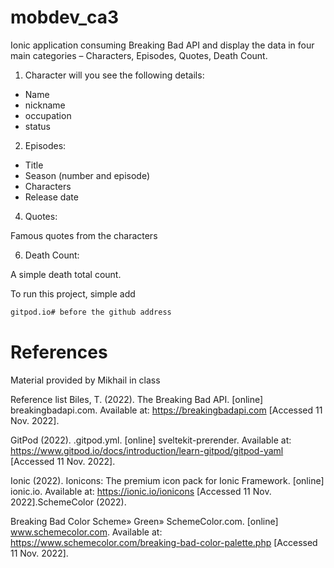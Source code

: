 # mobdev_ca3
Ionic application consuming Breaking Bad API and display the data in four main categories – Characters, Episodes, Quotes, Death Count.

1. Character will you see the following details:

- Name
- nickname
- occupation
- status

2. Episodes:

- Title
- Season (number and episode)
- Characters
- Release date

4. Quotes:

Famous quotes from the characters

6. Death Count:

A simple death total count.


To run this project, simple add

```sh
gitpod.io# before the github address
```


# References

Material provided by Mikhail in class

Reference list Biles, T. (2022). The Breaking Bad API. [online] breakingbadapi.com. Available at: https://breakingbadapi.com [Accessed 11 Nov. 2022].

GitPod (2022). .gitpod.yml. [online] sveltekit-prerender. Available at: https://www.gitpod.io/docs/introduction/learn-gitpod/gitpod-yaml [Accessed 11 Nov. 2022].

Ionic (2022). Ionicons: The premium icon pack for Ionic Framework. [online] ionic.io. Available at: https://ionic.io/ionicons [Accessed 11 Nov. 2022].SchemeColor (2022). 

Breaking Bad Color Scheme» Green» SchemeColor.com. [online] www.schemecolor.com. Available at: https://www.schemecolor.com/breaking-bad-color-palette.php [Accessed 11 Nov. 2022].
